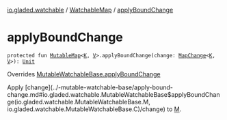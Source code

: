 [io.gladed.watchable](../index.md) / [WatchableMap](index.md) / [applyBoundChange](./apply-bound-change.md)

# applyBoundChange

`protected fun `[`MutableMap`](https://kotlinlang.org/api/latest/jvm/stdlib/kotlin.collections/-mutable-map/index.html)`<`[`K`](index.md#K)`, `[`V`](index.md#V)`>.applyBoundChange(change: `[`MapChange`](../-map-change/index.md)`<`[`K`](index.md#K)`, `[`V`](index.md#V)`>): `[`Unit`](https://kotlinlang.org/api/latest/jvm/stdlib/kotlin/-unit/index.html)

Overrides [MutableWatchableBase.applyBoundChange](../-mutable-watchable-base/apply-bound-change.md)

Apply [change](../-mutable-watchable-base/apply-bound-change.md#io.gladed.watchable.MutableWatchableBase$applyBoundChange(io.gladed.watchable.MutableWatchableBase.M, io.gladed.watchable.MutableWatchableBase.C)/change) to [M](../-mutable-watchable-base/index.md#M).

